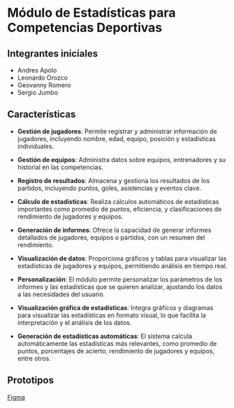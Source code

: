 # Módulo de Estadísticas para Competencias Deportivas

## Integrantes iniciales
- Andres Apolo
- Leonardo Orozco
- Geovanny Romero
- Sergio Jumbo

## Características

- **Gestión de jugadores**: Permite registrar y administrar información de jugadores, incluyendo nombre, edad, equipo, posición y estadísticas individuales.
  
- **Gestión de equipos**: Administra datos sobre equipos, entrenadores y su historial en las competencias.

- **Registro de resultados**: Almacena y gestiona los resultados de los partidos, incluyendo puntos, goles, asistencias y eventos clave.

- **Cálculo de estadísticas**: Realiza cálculos automáticos de estadísticas importantes como promedio de puntos, eficiencia, y clasificaciones de rendimiento de jugadores y equipos.

- **Generación de informes**: Ofrece la capacidad de generar informes detallados de jugadores, equipos o partidos, con un resumen del rendimiento.

- **Visualización de datos**: Proporciona gráficos y tablas para visualizar las estadísticas de jugadores y equipos, permitiendo análisis en tiempo real.

- **Personalización**: El módulo permite personalizar los parámetros de los informes y las estadísticas que se quieren analizar, ajustando los datos a las necesidades del usuario.

- **Visualización gráfica de estadísticas**: Integra gráficos y diagramas para visualizar las estadísticas en formato visual, lo que facilita la interpretación y el análisis de los datos.

- **Generación de estadísticas automáticas**: El sistema calcula automáticamente las estadísticas más relevantes, como promedio de puntos, porcentajes de acierto, rendimiento de jugadores y equipos, entre otros.

## Prototipos
[Figma](https://www.figma.com/design/R1QDQV4A9QnyScu4wEGcJV/Untitled?node-id=0-1&t=O1AJbsKf8XdfL00V-1)

